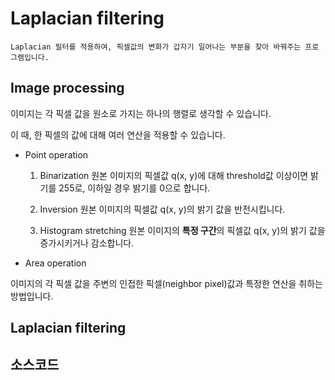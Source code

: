 # Laplacian filtering
	
	Laplacian 필터를 적용하여, 픽셀값의 변화가 갑자기 일어나는 부분을 찾아 바꿔주는 프로그램입니다.
	
## Image processing

이미지는 각 픽셀 값을 원소로 가지는 하나의 행렬로 생각할 수 있습니다.

이 때, 한 픽셀의 값에 대해 여러 연산을 적용할 수 있습니다.

* Point operation

	1. Binarization
		원본 이미지의 픽셀값 q(x, y)에 대해 threshold값 이상이면 밝기를 255로, 이하일 경우 밝기를 0으로 합니다.
		
	2. Inversion
		원본 이미지의 픽셀값 q(x, y)의 밝기 값을 반전시킵니다.
		
	3. Histogram stretching
		원본 이미지의 <strong>특정 구간</strong>의 픽셀값 q(x, y)의 밝기 값을 증가시키거나 감소합니다.


* Area operation

이미지의 각 픽셀 값을 주변의 인접한 픽셀(neighbor pixel)값과 특정한 연산을 취하는 방법입니다.

	

	
## Laplacian filtering

## 소스코드